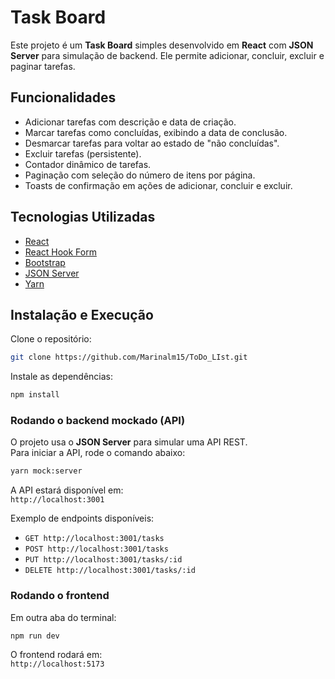 # Task Board

Este projeto é um **Task Board** simples desenvolvido em **React** com **JSON Server** para simulação de backend. Ele permite adicionar, concluir, excluir e paginar tarefas.

## Funcionalidades

- Adicionar tarefas com descrição e data de criação.
- Marcar tarefas como concluídas, exibindo a data de conclusão.
- Desmarcar tarefas para voltar ao estado de "não concluídas".
- Excluir tarefas (persistente).
- Contador dinâmico de tarefas.
- Paginação com seleção do número de itens por página.
- Toasts de confirmação em ações de adicionar, concluir e excluir.

## Tecnologias Utilizadas

- [React](https://react.dev/)
- [React Hook Form](https://react-hook-form.com/)
- [Bootstrap](https://getbootstrap.com/)
- [JSON Server](https://github.com/typicode/json-server)
- [Yarn](https://yarnpkg.com/)

## Instalação e Execução

Clone o repositório:

```bash
git clone https://github.com/Marinalm15/ToDo_LIst.git

```

Instale as dependências:

```bash
npm install
```

### Rodando o backend mockado (API)

O projeto usa o **JSON Server** para simular uma API REST.  
Para iniciar a API, rode o comando abaixo:

```bash
yarn mock:server
```

A API estará disponível em:  
`http://localhost:3001`

Exemplo de endpoints disponíveis:
- `GET http://localhost:3001/tasks`
- `POST http://localhost:3001/tasks`
- `PUT http://localhost:3001/tasks/:id`
- `DELETE http://localhost:3001/tasks/:id`

### Rodando o frontend

Em outra aba do terminal:

```bash
npm run dev
```

O frontend rodará em:  
`http://localhost:5173`




